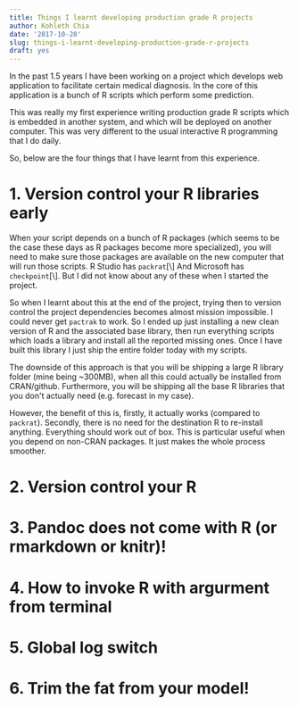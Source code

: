 ```yaml
---
title: Things I learnt developing production grade R projects
author: Kohleth Chia
date: '2017-10-20'
slug: things-i-learnt-developing-production-grade-r-projects
draft: yes
---
```


In the past 1.5 years I have been working on a project which develops web application to facilitate certain medical diagnosis. In the core of this application is a bunch of R scripts which perform some prediction.

This was really my first experience writing production grade R scripts which is embedded in another system, and which will be deployed on another computer. This was very different to the usual interactive R programming that I do daily. 

So, below are the four things that I have learnt from this experience.

# 1. Version control your R libraries early
When your script depends on a bunch of R packages (which seems to be the case these days as R packages become more specialized), you will need to make sure those packages are available on the new computer that will run those scripts. R Studio has `packrat`[\\]
And Microsoft has `checkpoint`[\\]. But I did not know about any of these when I started the project. 

So when I learnt about this at the end of the project, trying then to version control the project dependencies becomes almost mission impossible. I could never get `pactrak` to work. So I ended up just installing a new clean version of R and the associated base library, then run everything scripts which loads a library and install all the reported missing ones. Once I have built this library I just ship the entire folder today with my scripts.

The downside of this approach is that you will be shipping a large R library folder (mine being ~300MB), when all this could actually be installed from CRAN/github. Furthermore, you will be shipping all the base R libraries that you don't actually need (e.g. forecast in my case).

However, the benefit of this is, firstly, it actually works (compared to `packrat`). Secondly, there is no need for the destination R to re-install anything. Everything should work out of box. This is particular useful when you depend on non-CRAN packages. It just makes the whole process smoother.

# 2. Version control your R

# 3. Pandoc does not come with R (or rmarkdown or knitr)!

# 4. How to invoke R with argurment from terminal

# 5. Global log switch

# 6. Trim the fat from your model!

